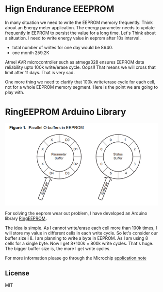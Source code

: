 # Hign Endurance EEEPROM 
In many situation we need to write the EEPROM memory frequently. Think about an Energy meter application. The energy parameter needs  to update frequently in EEPROM to persist the value for a long time. 
Let's Think about a situation. 
I need to write energy value in eeprom after 10s interval.
- total number of writes for one day would be 8640. 
- one month 259.2K 

Atmel AVR microcontroller such as atmega328 ensures EEPROM data reliability  upto 100k write/erase cycle. Oops!! That means we will cross that limit after 11 days. That is very sad. 

One more thing we need to clarify that 100k write/erase cycle for each cell, not for a whole EEPROM memory segment. Here is the point we are going to play with. 

# RingEEPROM Arduino Library

![Arduino EEPROM Endurance, EEPROM Ring buffer](/resources/parallel_o_buffer.png "Parallel  O Buffer | Source: AVR101: High Endurance EEPROM Storage")

For solving the eeprom wear out problem, I have developed an Arduino library  [RingEEPROM]().

The idea is simple. As I cannot write/erase each cell more than 100k times, I will store my value in different cells in each write cycle. So let's consider our buffer size i 8. I am planning to write a byte in EEPROM. As I am using 8 cells for a single byte. Now I get 8*100k = 800k write cycles. That's huge. The bigger buffer size is, the more I get write cycles.  




For more information please go through the Microchip [application note](http://ww1.microchip.com/downloads/en/appnotes/doc2526.pdf)

License
----
MIT
